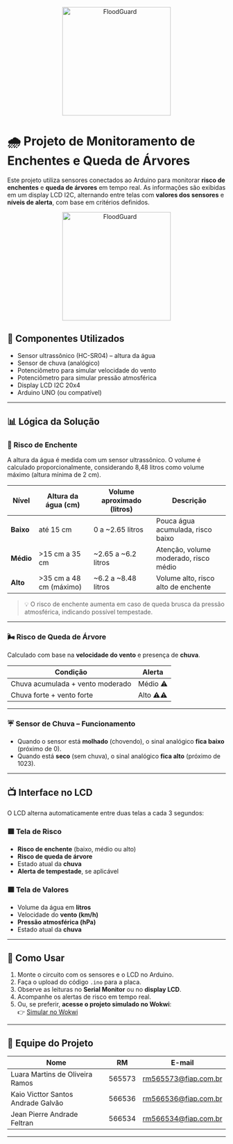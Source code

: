
<p align="center">
  <img src="https://github.com/user-attachments/assets/12f5ccd6-ce4e-4aff-a49c-10239b080087" alt="FloodGuard" width="250"/>
</p>

# 🌧️ Projeto de Monitoramento de Enchentes e Queda de Árvores

Este projeto utiliza sensores conectados ao Arduino para monitorar **risco de enchentes** e **queda de árvores** em tempo real. As informações são exibidas em um display LCD I2C, alternando entre telas com **valores dos sensores** e **níveis de alerta**, com base em critérios definidos.


<p align="center">
  <img src="https://github.com/user-attachments/assets/23f321d5-2401-493f-aab2-a47e0c0a5161" alt="FloodGuard" width="250"/>
</p>

## 🔧 Componentes Utilizados

- Sensor ultrassônico (HC-SR04) – altura da água
- Sensor de chuva (analógico)
- Potenciômetro para simular velocidade do vento
- Potenciômetro para simular pressão atmosférica
- Display LCD I2C 20x4
- Arduino UNO (ou compatível)

---

## 📊 Lógica da Solução

### 🌊 Risco de Enchente

A altura da água é medida com um sensor ultrassônico. O volume é calculado proporcionalmente, considerando 8,48 litros como volume máximo (altura mínima de 2 cm).

| Nível   | Altura da água (cm)      | Volume aproximado (litros) | Descrição                                      |
|---------|---------------------------|-----------------------------|------------------------------------------------|
| **Baixo**   | até 15 cm                  | 0 a ~2.65 litros            | Pouca água acumulada, risco baixo              |
| **Médio**   | >15 cm a 35 cm             | ~2.65 a ~6.2 litros         | Atenção, volume moderado, risco médio          |
| **Alto**    | >35 cm a 48 cm (máximo)    | ~6.2 a ~8.48 litros         | Volume alto, risco alto de enchente            |

> 💡 O risco de enchente aumenta em caso de queda brusca da pressão atmosférica, indicando possível tempestade.

---

### 🌬️ Risco de Queda de Árvore

Calculado com base na **velocidade do vento** e presença de **chuva**.

| Condição                          | Alerta      |
|----------------------------------|-------------|
| Chuva acumulada + vento moderado | Médio ⚠     |
| Chuva forte + vento forte        | Alto ⚠⚠     |

---

### ☔ Sensor de Chuva – Funcionamento

- Quando o sensor está **molhado** (chovendo), o sinal analógico **fica baixo** (próximo de 0).
- Quando está **seco** (sem chuva), o sinal analógico **fica alto** (próximo de 1023).

---

## 📺 Interface no LCD

O LCD alterna automaticamente entre duas telas a cada 3 segundos:

### 🟥 Tela de Risco
- **Risco de enchente** (baixo, médio ou alto)
- **Risco de queda de árvore**
- Estado atual da **chuva**
- **Alerta de tempestade**, se aplicável

### 🟩 Tela de Valores
- Volume da água em **litros**
- Velocidade do **vento (km/h)**
- **Pressão atmosférica (hPa)**
- Estado atual da **chuva**

---

## 🧪 Como Usar

1. Monte o circuito com os sensores e o LCD no Arduino.
2. Faça o upload do código `.ino` para a placa.
3. Observe as leituras no **Serial Monitor** ou no **display LCD**.
4. Acompanhe os alertas de risco em tempo real.
5. Ou, se preferir, **acesse o projeto simulado no Wokwi**:  
   👉 [Simular no Wokwi](https://wokwi.com/projects/432789054081228801)


---

## 👥 Equipe do Projeto

| Nome   | RM       | E-mail                     |
|--------|----------|----------------------------|
| Luara Martins de Oliveira Ramos  | 565573   | rm565573@fiap.com.br       |
| Kaio Victtor Santos Andrade Galvão   | 566536   | rm566536@fiap.com.br       |
| Jean Pierre Andrade Feltran   | 566534   | rm566534@fiap.com.br       |

---
